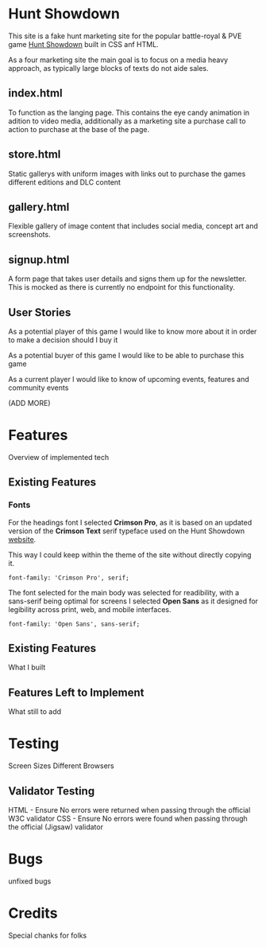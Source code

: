 # Hunt Showdown

This site is a fake hunt marketing site for the popular battle-royal & PVE game [Hunt Showdown](https://www.huntshowdown.com/) built in CSS anf HTML.

As a four marketing site the main goal is to focus on a media heavy approach, as typically large blocks of texts do not aide sales.

## index.html

To function as the langing page. 
This contains the eye candy animation in adition to video media, additionally as a marketing site a purchase call to action to purchase at the base of the page.

## store.html 

Static gallerys with uniform images with links out to purchase the games different editions and DLC content

## gallery.html

Flexible gallery of image content that includes social media, concept art and screenshots.

## signup.html

A form page that takes user details and signs them up for the newsletter. This is mocked as there is currently no endpoint for this functionality.

## User Stories

As a potential player of this game I would like to know more about it in order to make a decision should I buy it

As a potential buyer of this game I would like to be able to purchase this game

As a current player I would like to know of upcoming events, features and community events



(ADD MORE)

# Features
Overview of implemented tech

## Existing Features

### Fonts

For the headings font I selected __Crimson Pro__, as it is based on an updated version of the __Crimson Text__ serif typeface used on the Hunt Showdown [website](https://www.huntshowdown.com/).

This way I could keep within the theme of the site without directly copying it.

```
font-family: 'Crimson Pro', serif;
```

The font selected for the main body was selected for readibility, with a sans-serif being optimal for screens I selected __Open Sans__ as it designed for legibility across print, web, and mobile interfaces.

```
font-family: 'Open Sans', sans-serif;
```

## Existing Features
What I built


## Features Left to Implement
What still to add

# Testing

Screen Sizes
Different Browsers

## Validator Testing

HTML - Ensure No errors were returned when passing through the official W3C validator
CSS - Ensure No errors were found when passing through the official (Jigsaw) validator

# Bugs

unfixed bugs

# Credits

Special chanks for folks